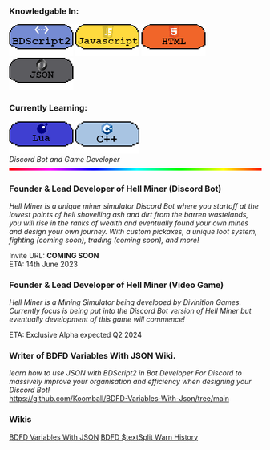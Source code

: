### Knowledgable In:
[![image](3453532.png)](https://github.com/Koomball) [![image](533532532.png)](https://github.com/Koomball) [![image](3532323.png)](https://github.com/Koomball) [![image](432432432.png)](https://github.com/Koomball) <br>
### Currently Learning:
[![image](3532154321.png)](https://github.com/Koomball) [![image](23532532.png)](https://github.com/Koomball) <br>
*Discord Bot and Game Developer* <br>
[![image](fhVTAyV.gif)](https://github.com/Koomball)
### Founder & Lead Developer of Hell Miner (Discord Bot)
*Hell Miner is a unique miner simulator Discord Bot where you startoff at the lowest points of hell shovelling ash and dirt from the barren wastelands, you will rise in the ranks of wealth and eventually found your own mines and design your own journey. With custom pickaxes, a unique loot system, fighting (coming soon), trading (coming soon), and more!*

Invite URL: **COMING SOON** <br>
ETA: 14th June 2023

### Founder & Lead Developer of Hell Miner (Video Game)
*Hell Miner is a Mining Simulator being developed by Divinition Games. Currently focus is being put into the Discord Bot version of Hell Miner but eventually development of this game will commence!* <br>

ETA: Exclusive Alpha expected Q2 2024

### Writer of BDFD Variables With JSON Wiki.
*learn how to use JSON with BDScript2 in Bot Developer For Discord to massively improve your organisation and efficiency when designing your Discord Bot!* <br>
https://github.com/Koomball/BDFD-Variables-With-Json/tree/main

### Wikis
[BDFD Variables With JSON](https://github.com/Koomball/BDFD-Variables-With-Json/tree/main)
[BDFD $textSplit Warn History](https://github.com/Koomball/BDFD-textSplit-Warn-History-guide)
